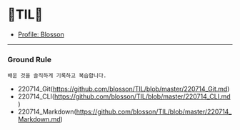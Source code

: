 # 📗TIL📙

 - [Profile: Blosson](http://github.com/blosson)
---
### Ground Rule

`배운 것을 솔직하게 기록하고 복습합니다.`



  - 220714_Git(https://github.com/blosson/TIL/blob/master/220714_Git.md)
  - 220714_CLI(https://github.com/blosson/TIL/blob/master/220714_CLI.md)
  - 220714_Markdown(https://github.com/blosson/TIL/blob/master/220714_Markdown.md)